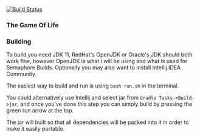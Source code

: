 [![Build Status](https://travis-ci.com/CorruptComputer/The-Game-Of-Life.svg?branch=master)](https://travis-ci.com/CorruptComputer/The-Game-Of-Life)

### The Game Of Life

### Building
To build you need JDK 11, RedHat's OpenJDK or Oracle's JDK should both work fine, 
however OpenJDK is what I will be using and what is used for Semaphore Builds. 
Optionally you may also want to install Intellij IDEA Community.

The easiest way to build and run is using `bash run.sh` in the terminal.

You could alternatively use Intellij and select jar from `Gradle Tasks->Build->jar`, and once
you've done this step you can simply build by pressing the green run arrow at the top.

The jar will built so that all dependencies will be packed into it in order to make it easily portable.
